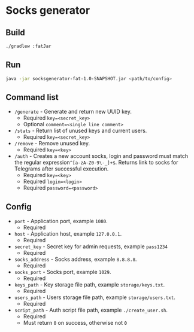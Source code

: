 # Socks generator

## Build
```bash
./gradlew :fatJar
```

## Run
```bash
java -jar socksgenerator-fat-1.0-SNAPSHOT.jar <path/to/config>
```

## Command list
* `/generate` - Generate and return new UUID key.  
  * Required `key=<secret_key>`  
  * Optional `comment=<single line comment>`  
* `/stats` - Return list of unused keys and current users.  
  * Required `key=<secret_key>`  
* `/remove` - Remove unused key.  
  * Required `key=<key>`  
* `/auth` - Creates a new account socks, login and password must match the regular expression`^[a-zA-Z0-9\-_]+$`. Returns link to socks for Telegrams after successful execution.  
  * Required `key=<key>`  
  * Required `login=<login>`  
  * Required `password=<password>`  

## Config
* `port` - Application port, example `1080`.  
  * Required  
* `host` - Application host, example `127.0.0.1`.  
  * Required  
* `secret_key` - Secret key for admin requests, example `pass1234`  
  * Required  
* `socks_address` - Socks address, example `8.8.8.8`.  
  * Required  
* `socks_port` - Socks port, example `1029`.  
  * Required  
* `keys_path` - Key storage file path, example `storage/keys.txt`.  
  * Required  
* `users_path` - Users storage file path, example `storage/users.txt`.  
  * Required  
* `script_path` - Auth script file path, example `./create_user.sh`.  
  * Required  
  * Must return `0` on success, otherwise not `0`  